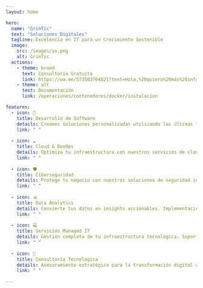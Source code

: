 ```yaml
---
layout: home

hero:
  name: "GrinTic"
  text: "Soluciones Digitales"
  tagline: Excelencia en IT para un Crecimiento Sostenible
  image:
    src: /images/yo.png
    alt: GrinTic
  actions:
    - theme: brand
      text: Consultoría Gratuita
      link: https://wa.me/573503764821?text=Hola,%20quiero%20más%20información
    - theme: alt
      text: Documentación
      link: /operaciones/contenedores/docker/instalacion

features:
  - icon: 🚀
    title: Desarrollo de Software
    details: Creamos soluciones personalizadas utilizando las últimas tecnologías. Especializados en aplicaciones web, móviles y sistemas empresariales.
    link: " "
    
  - icon: ☁️
    title: Cloud & DevOps
    details: Optimiza tu infraestructura con nuestros servicios de cloud computing en AWS, Azure y Google Cloud. Implementación de CI/CD y automatización.
    link: " "
    
  - icon: 🛡️
    title: Ciberseguridad
    details: Protege tu negocio con nuestras soluciones de seguridad integral. Auditorías, pentesting y consultoría en cumplimiento normativo.
    link: " "
    
  - icon: 📊
    title: Data Analytics
    details: Convierte tus datos en insights accionables. Implementación de soluciones de Big Data, BI y Machine Learning.
    link: " "
    
  - icon: 💻
    title: Servicios Managed IT
    details: Gestión completa de tu infraestructura tecnológica. Soporte 24/7, mantenimiento y monitorización proactiva.
    link: " "
    
  - icon: 🎯
    title: Consultoría Tecnológica
    details: Asesoramiento estratégico para la transformación digital de tu empresa. Optimización de procesos y arquitectura de sistemas.
    link: " "

---
```


<br>
<LogoCarousel />

<TestimonialSlider />

<TechStack />

<WhyChooseUs />

<ContactUs />

<Footer />